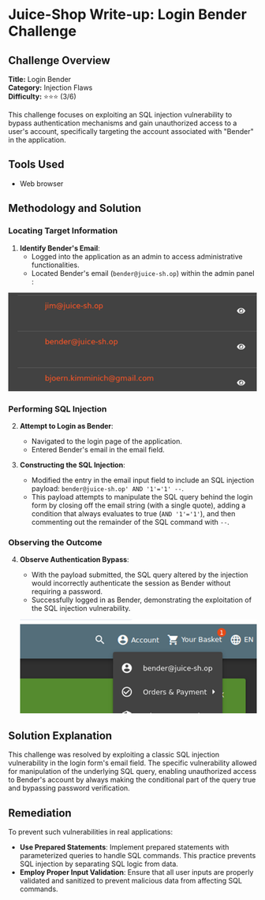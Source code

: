 # Juice-Shop Write-up: Login Bender Challenge

## Challenge Overview

**Title:** Login Bender\
**Category:** Injection Flaws\
**Difficulty:** ⭐⭐⭐ (3/6)

This challenge focuses on exploiting an SQL injection vulnerability to bypass authentication mechanisms and gain unauthorized access to a user's account, specifically targeting the account associated with "Bender" in the application.

## Tools Used

- Web browser

## Methodology and Solution

### Locating Target Information

1. **Identify Bender's Email**:
   - Logged into the application as an admin to access administrative functionalities.
   - Located Bender's email (`bender@juice-sh.op`) within the admin panel :

![bender username from administration panel](../assets/difficulty3/login_bender_1.png)

### Performing SQL Injection

2. **Attempt to Login as Bender**:
   - Navigated to the login page of the application.
   - Entered Bender's email in the email field.
   
3. **Constructing the SQL Injection**:
   - Modified the entry in the email input field to include an SQL injection payload: `bender@juice-sh.op' AND '1'='1' --`.
   - This payload attempts to manipulate the SQL query behind the login form by closing off the email string (with a single quote), adding a condition that always evaluates to true (`AND '1'='1'`), and then commenting out the remainder of the SQL command with `--`.

### Observing the Outcome

4. **Observe Authentication Bypass**:
   - With the payload submitted, the SQL query altered by the injection would incorrectly authenticate the session as Bender without requiring a password.
   - Successfully logged in as Bender, demonstrating the exploitation of the SQL injection vulnerability.

   ![login proof](../assets/difficulty3/login_bender_2.png)

## Solution Explanation

This challenge was resolved by exploiting a classic SQL injection vulnerability in the login form's email field. The specific vulnerability allowed for manipulation of the underlying SQL query, enabling unauthorized access to Bender's account by always making the conditional part of the query true and bypassing password verification.

## Remediation

To prevent such vulnerabilities in real applications:
- **Use Prepared Statements**: Implement prepared statements with parameterized queries to handle SQL commands. This practice prevents SQL injection by separating SQL logic from data.
- **Employ Proper Input Validation**: Ensure that all user inputs are properly validated and sanitized to prevent malicious data from affecting SQL commands.
